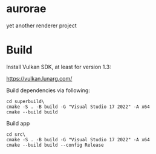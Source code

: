 # aurorae
yet another renderer project

# Build

Install Vulkan SDK, at least for version 1.3:

https://vulkan.lunarg.com/

Build dependencies via following:

```
cd superbuild\
cmake -S . -B build -G "Visual Studio 17 2022" -A x64
cmake --build build
```

Build app

```
cd src\
cmake -S . -B build -G "Visual Studio 17 2022" -A x64
cmake --build build --config Release
```